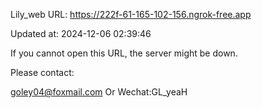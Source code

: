 Lily_web URL: https://222f-61-165-102-156.ngrok-free.app

Updated at: 2024-12-06 02:39:46

If you cannot open this URL, the server might be down.

Please contact: 

goley04@foxmail.com Or Wechat:GL_yeaH